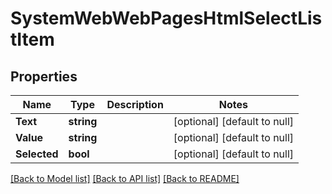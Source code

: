 # SystemWebWebPagesHtmlSelectListItem

## Properties
Name | Type | Description | Notes
------------ | ------------- | ------------- | -------------
**Text** | **string** |  | [optional] [default to null]
**Value** | **string** |  | [optional] [default to null]
**Selected** | **bool** |  | [optional] [default to null]

[[Back to Model list]](../README.md#documentation-for-models) [[Back to API list]](../README.md#documentation-for-api-endpoints) [[Back to README]](../README.md)


